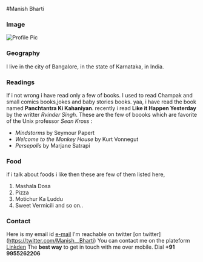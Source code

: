 #Manish Bharti

### Image
 ![Profile Pic](https://photos.app.goo.gl/XZXNz5LELjuNMqA4A)

### Geography

I live in the city of Bangalore, in the state of Karnataka, in India.

### Readings

If i not wrong i have read only a few of books. 
I used to read Champak and small comics books,jokes and baby stories books.
yaa, i have read the book named **Panchtantra Ki Kahaniyan**.
recently i read **Like it Happen Yesterday** by the writter *Rvinder Singh*.
These are the few of boooks which are favorite of the Unix professor *Sean Kross* :

- *Mindstorms* by Seymour Papert
- *Welcome to the Monkey House* by Kurt Vonnegut
- *Persepolis* by Marjane Satrapi

### Food
if i talk about foods i like then these are few of them listed here,
1. Mashala Dosa
2. Pizza
3. Motichur Ka Luddu
4. Sweet Vermicili and so on..

### Contact

 Here is my email id [e-mail](mbharti321@gmail.com)
 I'm reachable on twitter [on twitter] (https://twitter.com/Manish__Bharti)
 You can contact me on the plateform [Linkden](https://www.linkedin.com/in/manish-bharti)
 The **best way** to get in touch with me over mobile. 
	Dial **+91 9955262206**


